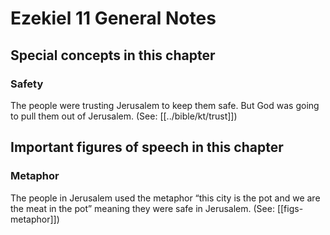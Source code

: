 # Ezekiel 11 General Notes
## Special concepts in this chapter

### Safety

The people were trusting Jerusalem to keep them safe. But God was going to pull them out of Jerusalem. (See: [[../bible/kt/trust]])

## Important figures of speech in this chapter

### Metaphor

The people in Jerusalem used the metaphor “this city is the pot and we are the meat in the pot” meaning they were safe in Jerusalem. (See: [[figs-metaphor]])